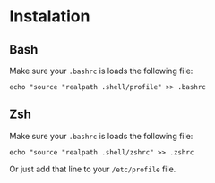 Instalation
===========

## Bash

Make sure your `.bashrc` is loads the following file:

    echo "source "realpath .shell/profile" >> .bashrc

## Zsh

Make sure your `.bashrc` is loads the following file:

    echo "source "realpath .shell/zshrc" >> .zshrc


Or just add that line to your `/etc/profile` file.
